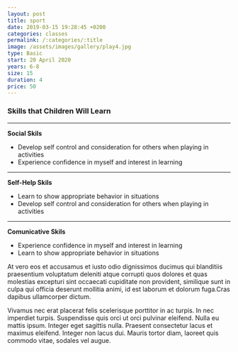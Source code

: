 ```yaml
---
layout: post
title: sport
date: 2019-03-15 19:28:45 +0200
categories: classes
permalink: /:categories/:title
image: /assets/images/gallery/play4.jpg
type: Basic
start: 20 April 2020
years: 6-8
size: 15
duration: 4
price: 50
---
```


### Skills that Children Will Learn

---

**Social Skils**
* Develop self control and consideration for others when playing in activities
* Experience confidence in myself and interest in learning

---

**Self-Help Skils**
* Learn to show appropriate behavior in situations
* Develop self control and consideration for others when playing in activities

---

**Comunicative Skils**
* Experience confidence in myself and interest in learning
* Learn to show appropriate behavior in situations

At vero eos et accusamus et iusto odio dignissimos ducimus qui blanditiis praesentium voluptatum deleniti atque corrupti quos dolores et quas molestias excepturi sint occaecati cupiditate non provident, similique sunt in culpa qui officia deserunt mollitia animi, id est laborum et dolorum fuga.Cras dapibus ullamcorper dictum.

Vivamus nec erat placerat felis scelerisque porttitor in ac turpis. In nec imperdiet turpis. Suspendisse quis orci ut orci pulvinar eleifend. Nulla eu mattis ipsum. Integer eget sagittis nulla. Praesent consectetur lacus et maximus eleifend. Integer non lacus dui. Mauris tortor diam, laoreet quis commodo vitae, sodales vel augue.